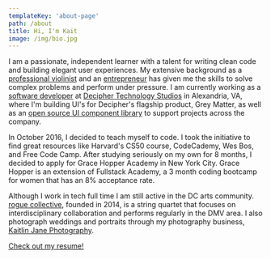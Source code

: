 ```yaml
---
templateKey: 'about-page'
path: /about
title: Hi, I'm Kait
image: /img/bio.jpg
---
```


I am a passionate, independent learner with a talent for writing clean code and building elegant user experiences. My extensive background as a [professional violinist](https://www.youtube.com/watch?v=USPusTK9mYU) and an [entrepreneur](http://kaitlinjane.com) has given me the skills to solve complex problems and perform under pressure. I am currently working as a [software developer](http://deciphernow.com/staff/kaitlin-moreno) at [Decipher Technology Studios](http://deciphernow.com) in Alexandria, VA, where I'm building UI's for Decipher's flagship product, Grey Matter, as well as an [open source UI component library](https://github.com/DecipherNow/gm-ui-components/) to support projects across the company.

In October 2016, I decided to teach myself to code. I took the initiative to find great resources like Harvard's CS50 course, CodeCademy, Wes Bos, and Free Code Camp. After studying seriously on my own for 8 months, I decided to apply for Grace Hopper Academy in New York City. Grace Hopper is an extension of Fullstack Academy, a 3 month coding bootcamp for women that has an 8% acceptance rate.

Although I work in tech full time I am still active in the DC arts community. [rogue collective](http://roguecollectivedc.com), founded in 2014, is a string quartet that focuses on interdisciplinary collaboration and performs regularly in the DMV area. I also photograph weddings and portraits through my photography business, [Kaitlin Jane Photography](http://kaitlinjane.com).

[Check out my resume!](technical_resume_moreno.pdf)
